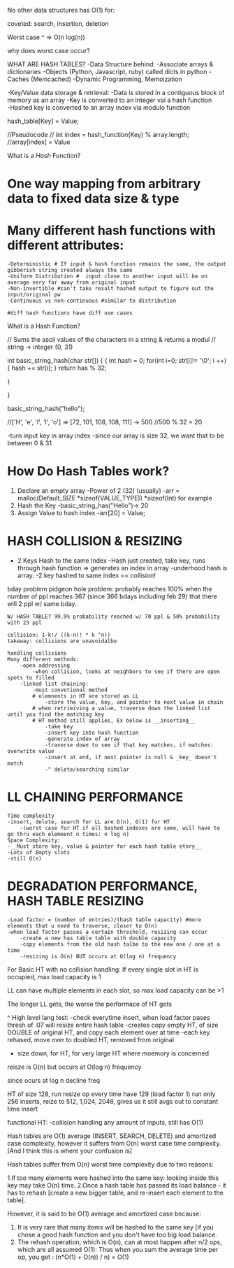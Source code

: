 No other data structures has O(1) for:

coveted: search, insertion, deletion 


Worst case ^ => O(n log(n)) 

why does worst case occur?

WHAT ARE HASH TABLES?
-Data Structure behind: 
    -Associate arrays & dictionaries 
    -Objects (Python, Javascript, ruby) called dicts in python 
    -Caches (Memcached)
    -Dynamic Programming, Memoization 


-Key/Value data storage & retrieval:
    -Data is stored in a contiguous block of memory as an array 
    -Key is converted to an integer vai a hash function  
    -Hashed key is converted to an array index via modulo function 


hash_table[Key] = Value;

//Pseudocode 
// int index = hash_function(Key) % array.length; 
//array[index] = Value 


What is a _Hash_ Function? 

# One way mapping from arbitrary data to fixed data size & type 

# Many different hash functions with different attributes:
    -Deterministic # If input & hash function remains the same, the output gibberish string created always the same
    -Uniform Distribution #  input close to another input will be on average very far away from original input 
    -Non-invertible #can't take result hashed output to figure out the input/original pw
    -Continuous vs non-continuous #similar to distribution 

    #diff hash functions have diff use cases


What is a Hash Function? 

// Sums the ascii values of the characters in a string & returns a modul 
// string -> integer (0, 31)

int basic_string_hash(char str[]) {
{
    int hash = 0;
    for(int i=0; str[i]!= '\0'; i ++) {
        hash += str[i];
    }
    return has % 32; 

}

}


basic_string_hash("hello");

//['H', 'e', 'l', 'l', 'o'] => [72, 101, 108, 108, 111] -> 500
//500 % 32 = 20 

-turn input key in array index
-since our array is size 32, we want that to be between 0 & 31 


# How Do Hash Tables work? 

1) Declare an empty array
    -Power of 2 (32) (usually)
    -arr = malloc(Default_SIZE *sizeof(VALUE_TYPE)) *sizeof(Int) for example 
2) Hash the Key
    -basic_string_has("Hello")-> 20 
3) Assign Value to hash index 
    -arr[20] = Value; 


# HASH COLLISION & RESIZING 

- 2  Keys Hash to the same Index 
    -Hash just created, take key, runs through hash function => generates an index in array 
    -underhood hash is array. 
    -2 key hashed to same index == collision!

bday problem
    pidgeon hole problem: probably reaches 100% when the number of ppl reaches 367 (since 366 bdays including feb 29) that there will 2 ppl w/ same bday.  
    
    W/ HASH TABLE? 99.9% probability reached w/ 70 ppl & 50% probability with 23 ppl  

    collision: 1-k!/ ((k-n)! * k ^n)) 
    takeway: collisions are unavoidalbe 

    handling collisions
    Many different methods:
        -open addressing
            -when collision, looks at neighbors to see if there are open spots to filled
        -linked list chaining: 
            -most convetional method
            # elemnents in HT are stored as LL
                -store the value, key, and pointer to next value in chain 
            # when retrieiving a value, traverse down the linked list until you find the matching key 
            # HT method still applies, Ex below is __inserting__ 
                -take key
                -insert key into hash function 
                -generate index of array
                -traverse down to see if that key matches, if matches: overwrite value 
                -insert at end, if next pointer is null & _key_ doesn't match
                -^ delete/searching similar
        

# LL CHAINING PERFORMANCE 
    Time complexity
    -insert, delete, search for LL are O(n), O(1) for HT 
        -(worst case for HT if all hashed indexes are same, will have to go thru each elemeent n times: n log n) 
    Space Complexity:
    -__Must store key, value & pointer for each hash table etnry__
    -Lots of Empty slots
    -still O(n)

# DEGRADATION PERFORMANCE, HASH TABLE RESIZING 
    -Load factor = (number of entries)/(hash table capacity) #more elements that u need to traverse, closer to O(n)
    -when load factor passes a certain threshold, resizing can occur
        -create a new has table table with double capacity 
        -copy elements from the old hash talbe to the new one / one at a time
        -resizing is O(n) BUT occurs at O(log n) frequency 


For Basic HT with no collision handling:
If every single slot in HT is occupied, max load capacity is 1 

LL can have multiple elements in each slot, so max load capacity can be >1

The longer LL gets, the worse the performace of HT gets

^ High level lang test:
-check everytime insert, when load factor pases thresh of .07 
will resize entire hash table
-creates copy empty HT, of size DOUBLE of original HT, and copy each element over at time
-each key rehased, move over to doubled HT, removed from original 
- size down, for HT, for very large HT where moemory is concerned 

reisze is O(n) but occurs at O(log n) frequency 

since ocurs at log n decline freq

HT of size 128, run resize op every time have 129 (load factor 1)
run only 256 inserts, reize to 512, 1,024, 2048, gives us it still avgs out to constant time insert 

functional HT:
-collision handling 
any amount of inputs, still has O(1)

Hash tables are O(1) average (INSERT, SEARCH, DELETE) and amortized case complexity, however it suffers from O(n) worst case time complexity. [And I think this is where your confusion is]

Hash tables suffer from O(n) worst time complexity due to two reasons:

1.If too many elements were hashed into the same key: looking inside this key may take O(n) time.
2.Once a hash table has passed its load balance - it has to rehash [create a new bigger table, and re-insert each element to the table].

However, it is said to be O(1) average and amortized case because:

1. It is very rare that many items will be hashed to the same key [if you chose a good hash function and you don't have too big load balance.
2. The rehash operation, which is O(n), can at most happen after n/2 ops, which are all assumed O(1): Thus when you sum the average time per op, you get : (n*O(1) + O(n)) / n) = O(1)   